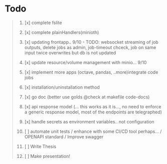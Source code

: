 # Todo
>
> 1. [x] complete fslite
>
> 2. [x] complete plainHandlers(minioth)
>
> 3. [x] updating frontapp.. 9/10 - TODO: websocket streaming of job outputs, delete jobs as admin, job-timeout chceck, job on same input twice overwrites but db is not updated
>
> 4. [x] update resource/volume management with minio... 9/10
>
> 5. [x] implement more apps (octave, pandas, ..more)integrate code jobs
>
> 6. [x] installation/uninstallation method
>
> 7. [x] go doc  (better use golds @check at makefile code-docs)
>
> 8. [x] api response model (... this works as it is..., no need to enforce a generic response model, most of the endpoints are telegraphed)
>
> 9. [x] handle secrets as environment variables.. not configuration
>
> 10. [ ] automate unit tests / enhance with some CI/CD tool perhaps... / OPENAPI standard / Improve swagger
>
> 11. [ ] Write Thesis
>
> 12. [ ] Make presentation!
